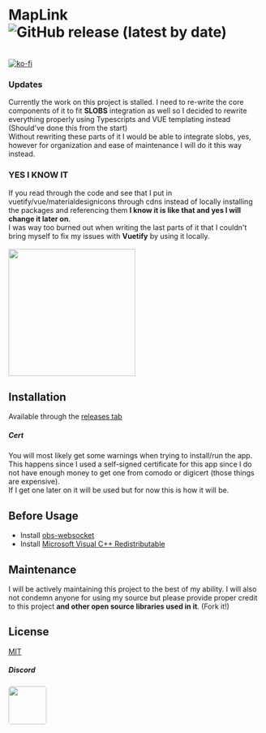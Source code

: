 # MapLink ![GitHub release (latest by date)](https://img.shields.io/github/downloads/lucthesloth/maplinkv2/latest/total)
<br>[![ko-fi](https://ko-fi.com/img/githubbutton_sm.svg)](https://ko-fi.com/B0B4ANQGE)

### Updates
Currently the work on this project is stalled. I need to re-write the core components of it to fit <strong>SLOBS</strong> integration as well so I decided to rewrite everything properly using Typescripts and VUE templating instead (Should've done this from the start)
<br>Without rewriting these parts of it I would be able to integrate slobs, yes, however for organization and ease of maintenance I will do it this way instead.
### YES I KNOW IT
If you read through the code and see that I put in vuetify/vue/materialdesignicons through cdns instead of locally installing the packages and referencing them **I know it is like that and yes I will change it later on**.<br> I was way too burned out when writing the last parts of it that I couldn't bring myself to fix my issues with **Vuetify** by using it locally.
<br><br><img src="https://cdn.ko-fi.com/cdn/useruploads/png_76833faf-9dbc-432d-a2c0-5be567ceedbd.png" height="250px" width="auto" />
## Installation

Available through the [releases tab](https://github.com/lucthesloth/maplinkv2/releases)

##### Cert
You will most likely get some warnings when trying to install/run the app. This happens since I used a self-signed certificate for this app since I do not have enough money to get one from comodo or digicert (those things are expensive).
<br>If I get one later on it will be used but for now this is how it will be.

## Before Usage

- Install [obs-websocket](https://obsproject.com/forum/resources/obs-websocket-remote-control-obs-studio-from-websockets.466/)
- Install [Microsoft Visual C++ Redistributable ](https://aka.ms/vs/17/release/vc_redist.x86.exe)
## Maintenance
I will be actively maintaining this project to the best of my ability.
I will also not condemn anyone for using my source but please provide proper credit to this project **and other open source libraries used in it**. (Fork it!)

## License
[MIT](https://choosealicense.com/licenses/mit/)


##### Discord
[<img src="https://discordapp.com/api/guilds/532027411156566036/widget.png?style=banner2" height="75px" width="auto" style="border-radius: 5px;"/>](https://discord.gg/DXR9gVdeKr)
